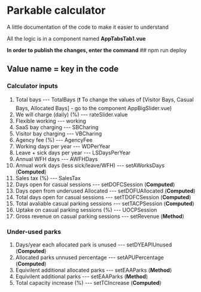
# Parkable calculator

A little documentation of the code to make it easier to understand

All the logic is in a component named **AppTabsTab1.vue**

**In order to publish the changes, enter the command**  ## npm run deploy

## Value name = key in the code

### Calculator inputs
1. Total bays --- TotalBays (❗️ To change the values of [Visitor Bays, Casual Bays, Allocated Bays] - go to the component AppBigSlider.vue)
2. We will charge (daily) (%) --- rateSlider.value
2. Flexible working --- working
3. SaaS bay charging --- SBCharing
4. Visitor bay charging --- VBCharing
5. Agency fee (%) --- AgencyFee
6. Working days per year --- WDPerYear
7. Leave + sick days per year --- LSDaysPerYear
8. Annual WFH days --- AWFHDays
9. Annual work days (less sick/leave/WFH) --- setAWorksDays (**Computed**)
10. Sales tax (%) --- SalesTax
11. Days open for casual sessions --- setDOFCSession (**Computed**)
12. Days open from underused Allocated --- setDOFUAllocated (**Computed**)
13. Total days open for casual sessions --- setTDOFCSession (**Computed**)
14. Total avaliable casual parking sessions --- setTACPSession (**Computed**)
15. Uptake on casual parking sessions (%) --- UOCPSession
16. Gross revenue on casual parking sessions --- setRevenue (**Method**)

### Under-used parks

1. Days/year each allocated park is unused --- setDYEAPIUnused (**Computed**)
2. Allocated parks unnused percentage --- setAPUPercentage (**Computed**)
3. Equivilent additional allocated parks --- setEAAParks (**Method**)
4. Equivilent additional parks --- setEAAParks (**Method**)
5. Total capacity increase (%) --- setTCIncrease (**Computed**)
